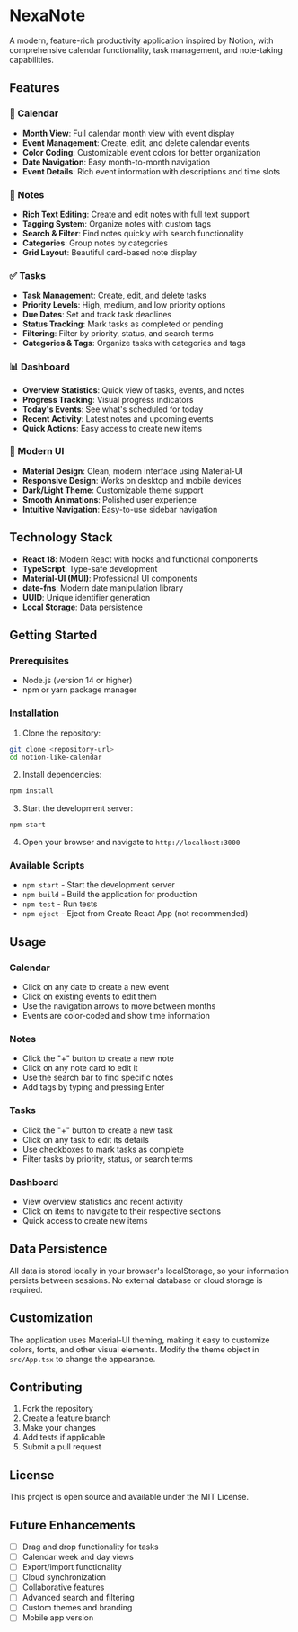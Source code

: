 # NexaNote

A modern, feature-rich productivity application inspired by Notion, with comprehensive calendar functionality, task management, and note-taking capabilities.

## Features

### 📅 Calendar
- **Month View**: Full calendar month view with event display
- **Event Management**: Create, edit, and delete calendar events
- **Color Coding**: Customizable event colors for better organization
- **Date Navigation**: Easy month-to-month navigation
- **Event Details**: Rich event information with descriptions and time slots

### 📝 Notes
- **Rich Text Editing**: Create and edit notes with full text support
- **Tagging System**: Organize notes with custom tags
- **Search & Filter**: Find notes quickly with search functionality
- **Categories**: Group notes by categories
- **Grid Layout**: Beautiful card-based note display

### ✅ Tasks
- **Task Management**: Create, edit, and delete tasks
- **Priority Levels**: High, medium, and low priority options
- **Due Dates**: Set and track task deadlines
- **Status Tracking**: Mark tasks as completed or pending
- **Filtering**: Filter by priority, status, and search terms
- **Categories & Tags**: Organize tasks with categories and tags

### 📊 Dashboard
- **Overview Statistics**: Quick view of tasks, events, and notes
- **Progress Tracking**: Visual progress indicators
- **Today's Events**: See what's scheduled for today
- **Recent Activity**: Latest notes and upcoming events
- **Quick Actions**: Easy access to create new items

### 🎨 Modern UI
- **Material Design**: Clean, modern interface using Material-UI
- **Responsive Design**: Works on desktop and mobile devices
- **Dark/Light Theme**: Customizable theme support
- **Smooth Animations**: Polished user experience
- **Intuitive Navigation**: Easy-to-use sidebar navigation

## Technology Stack

- **React 18**: Modern React with hooks and functional components
- **TypeScript**: Type-safe development
- **Material-UI (MUI)**: Professional UI components
- **date-fns**: Modern date manipulation library
- **UUID**: Unique identifier generation
- **Local Storage**: Data persistence

## Getting Started

### Prerequisites

- Node.js (version 14 or higher)
- npm or yarn package manager

### Installation

1. Clone the repository:
```bash
git clone <repository-url>
cd notion-like-calendar
```

2. Install dependencies:
```bash
npm install
```

3. Start the development server:
```bash
npm start
```

4. Open your browser and navigate to `http://localhost:3000`

### Available Scripts

- `npm start` - Start the development server
- `npm build` - Build the application for production
- `npm test` - Run tests
- `npm eject` - Eject from Create React App (not recommended)

## Usage

### Calendar
- Click on any date to create a new event
- Click on existing events to edit them
- Use the navigation arrows to move between months
- Events are color-coded and show time information

### Notes
- Click the "+" button to create a new note
- Click on any note card to edit it
- Use the search bar to find specific notes
- Add tags by typing and pressing Enter

### Tasks
- Click the "+" button to create a new task
- Click on any task to edit its details
- Use checkboxes to mark tasks as complete
- Filter tasks by priority, status, or search terms

### Dashboard
- View overview statistics and recent activity
- Click on items to navigate to their respective sections
- Quick access to create new items

## Data Persistence

All data is stored locally in your browser's localStorage, so your information persists between sessions. No external database or cloud storage is required.

## Customization

The application uses Material-UI theming, making it easy to customize colors, fonts, and other visual elements. Modify the theme object in `src/App.tsx` to change the appearance.

## Contributing

1. Fork the repository
2. Create a feature branch
3. Make your changes
4. Add tests if applicable
5. Submit a pull request

## License

This project is open source and available under the MIT License.

## Future Enhancements

- [ ] Drag and drop functionality for tasks
- [ ] Calendar week and day views
- [ ] Export/import functionality
- [ ] Cloud synchronization
- [ ] Collaborative features
- [ ] Advanced search and filtering
- [ ] Custom themes and branding
- [ ] Mobile app version
